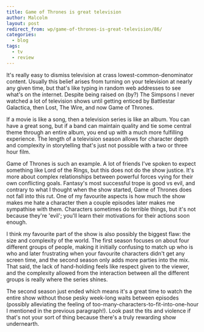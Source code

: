```yaml
---
title: Game of Thrones is great television
author: Malcolm
layout: post
redirect_from: wp/game-of-thrones-is-great-television/86/
categories:
  - blog
tags:
  - tv
  - review
---
```

It's really easy to dismiss television at crass lowest-common-denominator content. Usually this belief arises from turning on your television at nearly any given time, but that's like typing in random web addresses to see what's on the internet. Despite being raised on (by?) The Simpsons I never watched a lot of television shows until getting enticed by Battlestar Galactica, then Lost, The Wire, and now Game of Thrones.

If a movie is like a song, then a television series is like an album. You can have a great song, but if a band can maintain quality and tie some central theme through an entire album, you end up with a much more fulfilling experience. The length of a television season allows for character depth and complexity in storytelling that's just not possible with a two or three hour film.

Game of Thrones is such an example. A lot of friends I've spoken to expect something like Lord of the Rings, but this does not do the show justice. It's more about complex relationships between powerful forces vying for their own conflicting goals. Fantasy's most successful trope is good vs evil, and contrary to what I thought when the show started, Game of Thrones does not fall into this rut. One of my favourite aspects is how much the show makes me hate a character then a couple episodes later makes me sympathise with them. Characters sometimes do terrible things, but it's not because they're 'evil'; you'll learn their motivations for their actions soon enough.

I think my favourite part of the show is also possibly the biggest flaw: the size and complexity of the world. The first season focuses on about four different groups of people, making it initially confusing to match up who is who and later frustrating when your favourite characters didn't get any screen time, and the second season only adds more parties into the mix. That said, the lack of hand-holding feels like respect given to the viewer, and the complexity allowed from the interaction between all the different groups is really where the series shines.

The second season just ended which means it's a great time to watch the entire show without those pesky week-long waits between episodes (possibly alleviating the feeling of too-many-characters-to-fit-into-one-hour I mentioned in the previous paragraph!). Look past the tits and violence if that's not your sort of thing because there's a truly rewarding show undernearth.